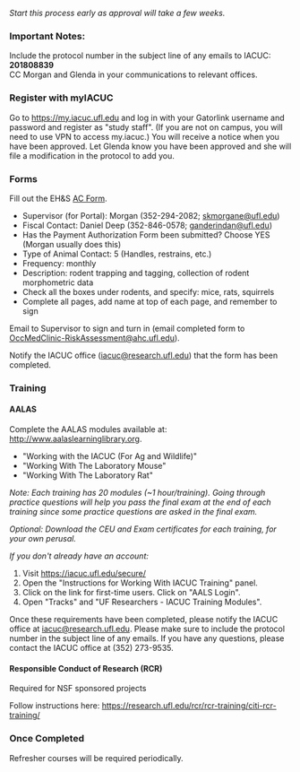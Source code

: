 *Start this process early as approval will take a few weeks.*

### Important Notes:  
Include the protocol number in the subject line of any emails to IACUC: **201808839**  
CC Morgan and Glenda in your communications to relevant offices.  

### Register with myIACUC

Go to https://my.iacuc.ufl.edu and log in with your Gatorlink username and password and register as "study staff". (If you are not on campus, you will need to use VPN to access my.iacuc.)
You will receive a notice when you have been approved. 
Let Glenda know you have been approved and she will file a modification in the protocol to add you.   

### Forms

Fill out the EH&S [AC Form](http://webfiles.ehs.ufl.edu/ACForm.pdf).
  * Supervisor (for Portal): Morgan (352-294-2082; skmorgane@ufl.edu)
  * Fiscal Contact: Daniel Deep  (352-846-0578; ganderindan@ufl.edu)
  * Has the Payment Authorization Form been submitted? Choose YES (Morgan usually does this)  
  * Type of Animal Contact: 5 (Handles, restrains, etc.)
  * Frequency: monthly
  * Description: rodent trapping and tagging, collection of rodent morphometric data
  * Check all the boxes under rodents, and specify: mice, rats, squirrels
  * Complete all pages, add name at top of each page, and remember to sign

Email to Supervisor to sign and turn in (email completed form to OccMedClinic-RiskAssessment@ahc.ufl.edu).

Notify the IACUC office (iacuc@research.ufl.edu) that the form has been completed.  

### Training

#### AALAS

Complete the AALAS modules available at: http://www.aalaslearninglibrary.org. 
* "Working with the IACUC (For Ag and Wildlife)"
* "Working With The Laboratory Mouse" 
* "Working With The Laboratory Rat"    

_Note: Each training has 20 modules (~1 hour/training). Going through practice questions will help you pass the final exam at the end of each training since some practice questions are asked in the final exam._  

_Optional: Download the CEU and Exam certificates for each training, for your own perusal._

*If you don't already have an account:*
1. Visit https://iacuc.ufl.edu/secure/
2. Open the "Instructions for Working With IACUC Training" panel.
3. Click on the link for first-time users. Click on "AALS Login".
4. Open "Tracks" and "UF Researchers - IACUC Training Modules".
 
Once these requirements have been completed, please notify the IACUC office at iacuc@research.ufl.edu. Please make sure to include the protocol number in the subject line of any emails. If you have any questions, please contact the IACUC office at (352) 273-9535.

#### Responsible Conduct of Research (RCR)

Required for NSF sponsored projects

Follow instructions here: https://research.ufl.edu/rcr/rcr-training/citi-rcr-training/

### Once Completed 

Refresher courses will be required periodically.


